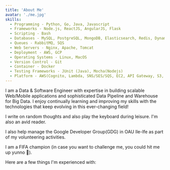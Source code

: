 ```yaml
---
title: 'About Me'
avatar: './me.jpg'
skills:
  - Programming - Python, Go, Java, Javascript
  - Frameworks - Node.js, ReactJS, AngularJS, Flask
  - Scripting - Bash
  - Databases - MySQL, PostgreSQL, MongoDB, Elasticsearch, Redis, DynamoDB
  - Queues - RabbitMQ, SQS
  - Web Servers - Nginx, Apache, Tomcat
  - Deployment - AWS, GCP
  - Operating Systems - Linux, MacOS
  - Version Control - Git
  - Container - Docker
  - Testing Frameworks - JUnit (Java), Mocha(Nodejs)
  - Platform - AWS(Cognito, Lambda, SNS/SES/SQS, EC2, API Gateway, S3, Athena, Glue, Kinesis, Redshift)
---
```


I am a Data & Software Engineer with expertise in building scalable Web/Mobile applications and sophisticated Data Pipeline and Warehouse for Big Data. I enjoy continually learning and improving my skills with the technologies that keep evolving in this ever-changing field!

I write on random thoughts and also play the keyboard during leisure. I'm also an avid reader.

I also help manage the Google Developer Group(GDG) in OAU Ile-Ife as part of my volunteering activities.

I am a FIFA champion (in case you want to challenge me, you could hit me up yunno 🤪).

Here are a few things I'm experienced with:
